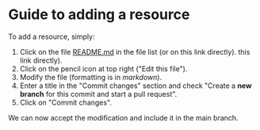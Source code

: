 # Guide to adding a resource

To add a resource, simply:
1. Click on the file [README.md](README.md) in the file list (or on this link directly).
   this link directly).
2. Click on the pencil icon at top right ("Edit this file").
3. Modify the file (formatting is in _markdown_).
4. Enter a title in the "Commit changes" section and check "Create a **new branch** for this commit and start a pull request".
5. Click on "Commit changes".

We can now accept the modification and include it in the main branch.

